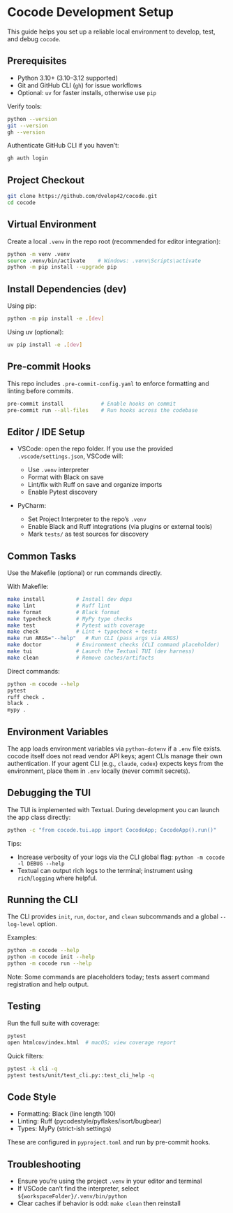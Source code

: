 # Cocode Development Setup

This guide helps you set up a reliable local environment to develop, test, and debug `cocode`.

## Prerequisites
- Python 3.10+ (3.10–3.12 supported)
- Git and GitHub CLI (`gh`) for issue workflows
- Optional: `uv` for faster installs, otherwise use `pip`

Verify tools:

```bash
python --version
git --version
gh --version
```

Authenticate GitHub CLI if you haven’t:

```bash
gh auth login
```

## Project Checkout
```bash
git clone https://github.com/dvelop42/cocode.git
cd cocode
```

## Virtual Environment
Create a local `.venv` in the repo root (recommended for editor integration):

```bash
python -m venv .venv
source .venv/bin/activate    # Windows: .venv\Scripts\activate
python -m pip install --upgrade pip
```

## Install Dependencies (dev)
Using pip:

```bash
python -m pip install -e .[dev]
```

Using uv (optional):

```bash
uv pip install -e .[dev]
```

## Pre-commit Hooks
This repo includes `.pre-commit-config.yaml` to enforce formatting and linting before commits.

```bash
pre-commit install            # Enable hooks on commit
pre-commit run --all-files    # Run hooks across the codebase
```

## Editor / IDE Setup
- VSCode: open the repo folder. If you use the provided `.vscode/settings.json`, VSCode will:
  - Use `.venv` interpreter
  - Format with Black on save
  - Lint/fix with Ruff on save and organize imports
  - Enable Pytest discovery

- PyCharm:
  - Set Project Interpreter to the repo’s `.venv`
  - Enable Black and Ruff integrations (via plugins or external tools)
  - Mark `tests/` as test sources for discovery

## Common Tasks
Use the Makefile (optional) or run commands directly.

With Makefile:

```bash
make install          # Install dev deps
make lint             # Ruff lint
make format           # Black format
make typecheck        # MyPy type checks
make test             # Pytest with coverage
make check            # Lint + typecheck + tests
make run ARGS="--help"   # Run CLI (pass args via ARGS)
make doctor           # Environment checks (CLI command placeholder)
make tui              # Launch the Textual TUI (dev harness)
make clean            # Remove caches/artifacts
```

Direct commands:

```bash
python -m cocode --help
pytest
ruff check .
black .
mypy .
```

## Environment Variables
The app loads environment variables via `python-dotenv` if a `.env` file exists. cocode itself does not read vendor API keys; agent CLIs manage their own authentication. If your agent CLI (e.g., `claude`, `codex`) expects keys from the environment, place them in `.env` locally (never commit secrets).

## Debugging the TUI
The TUI is implemented with Textual. During development you can launch the app class directly:

```bash
python -c "from cocode.tui.app import CocodeApp; CocodeApp().run()"
```

Tips:
- Increase verbosity of your logs via the CLI global flag: `python -m cocode -l DEBUG --help`
- Textual can output rich logs to the terminal; instrument using `rich`/`logging` where helpful.

## Running the CLI
The CLI provides `init`, `run`, `doctor`, and `clean` subcommands and a global `--log-level` option.

Examples:

```bash
python -m cocode --help
python -m cocode init --help
python -m cocode run --help
```

Note: Some commands are placeholders today; tests assert command registration and help output.

## Testing
Run the full suite with coverage:

```bash
pytest
open htmlcov/index.html  # macOS; view coverage report
```

Quick filters:

```bash
pytest -k cli -q
pytest tests/unit/test_cli.py::test_cli_help -q
```

## Code Style
- Formatting: Black (line length 100)
- Linting: Ruff (pycodestyle/pyflakes/isort/bugbear)
- Types: MyPy (strict-ish settings)

These are configured in `pyproject.toml` and run by pre-commit hooks.

## Troubleshooting
- Ensure you’re using the project `.venv` in your editor and terminal
- If VSCode can’t find the interpreter, select `${workspaceFolder}/.venv/bin/python`
- Clear caches if behavior is odd: `make clean` then reinstall
